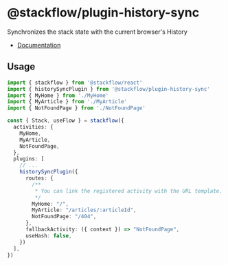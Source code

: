 # @stackflow/plugin-history-sync

Synchronizes the stack state with the current browser's History

- [Documentation](https://stackflow.so)

## Usage

```typescript
import { stackflow } from '@stackflow/react'
import { historySyncPlugin } from '@stackflow/plugin-history-sync'
import { MyHome } from './MyHome'
import { MyArticle } from './MyArticle'
import { NotFoundPage } from './NotFoundPage'

const { Stack, useFlow } = stackflow({
  activities: {
    MyHome,
    MyArticle,
    NotFoundPage,
  },
  plugins: [
    // ...
    historySyncPlugin({
      routes: {
        /**
         * You can link the registered activity with the URL template.
         */
        MyHome: "/",
        MyArticle: "/articles/:articleId",
        NotFoundPage: "/404",
      },
      fallbackActivity: ({ context }) => "NotFoundPage",
      useHash: false,
    })
  ],
})
```
